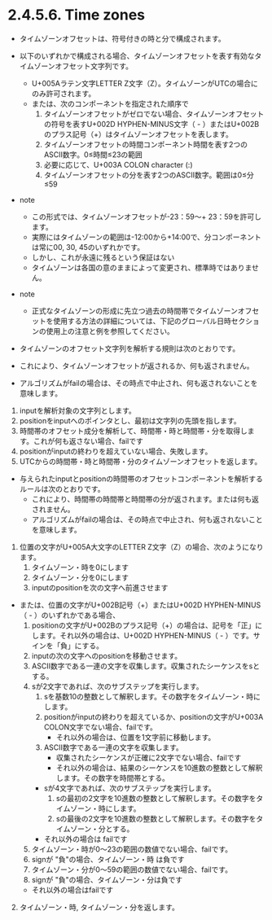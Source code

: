 # 2.4.5.6. Time zones

- タイムゾーンオフセットは、符号付きの時と分で構成されます。
- 以下のいずれかで構成される場合、タイムゾーンオフセットを表す有効なタイムゾーンオフセット文字列です。
    - U+005Aラテン文字LETTER Z文字（Z）。タイムゾーンがUTCの場合にのみ許可されます。
    - または、次のコンポーネントを指定された順序で
        1. タイムゾーンオフセットがゼロでない場合、タイムゾーンオフセットの符号を表すU+002D HYPHEN-MINUS文字（ - ）またはU+002Bのプラス記号（+）はタイムゾーンオフセットを表します。
        2. タイムゾーンオフセットの時間コンポーネント時間を表す2つのASCII数字。0≤時間≤23の範囲
        3. 必要に応じて、U+003A COLON character (:)
        4. タイムゾーンオフセットの分を表す2つのASCII数字。範囲は0≤分≤59

- note
    - この形式では、タイムゾーンオフセットが-23：59〜+ 23：59を許可します。
    - 実際にはタイムゾーンの範囲は-12:00から+14:00で、分コンポーネントは常に00, 30, 45のいずれかです。
    - しかし、これが永遠に残るという保証はない
    - タイムゾーンは各国の意のままによって変更され、標準時ではありません。
- note
    - 正式なタイムゾーンの形成に先立つ過去の時間帯でタイムゾーンオフセットを使用する方法の詳細については、下記のグローバル日時セクションの使用上の注意と例を参照してください。

- タイムゾーンのオフセット文字列を解析する規則は次のとおりです。
- これにより、タイムゾーンオフセットが返されるか、何も返されません。
- アルゴリズムがfailの場合は、その時点で中止され、何も返されないことを意味します。

1. inputを解析対象の文字列とします。
2. positionをinputへのポインタとし、最初は文字列の先頭を指します。
3. 時間帯のオフセット成分を解析して、時間帯・時と時間帯・分を取得します。これが何も返さない場合、failです
4. positionがinputの終わりを超えていない場合、失敗します。
5. UTCからの時間帯・時と時間帯・分のタイムゾーンオフセットを返します。


- 与えられたinputとpositionの時間帯のオフセットコンポーネントを解析するルールは次のとおりです。
    - これにより、時間帯の時間帯と時間帯の分が返されます。または何も返されません。
    - アルゴリズムがfailの場合は、その時点で中止され、何も返されないことを意味します。

1. 位置の文字がU+005A大文字のLETTER Z文字（Z）の場合、次のようになります。
    1. タイムゾーン・時を0にします
    2. タイムゾーン・分を0にします
    3. inputのpositionを次の文字へ前進させます
- または、位置の文字がU+002B記号（+）またはU+002D HYPHEN-MINUS（ - ）のいずれかである場合、
    1. positionの文字がU+002Bのプラス記号（+）の場合は、記号を「正」にします。それ以外の場合は、U+002D HYPHEN-MINUS（ - ）です。サインを「負」にする。
    2. inputの次の文字へのpositionを移動させます。
    3. ASCII数字である一連の文字を収集します。収集されたシーケンスをsとする。
    4. sが2文字であれば、次のサブステップを実行します。
        1. sを基数10の整数として解釈します。その数字をタイムゾーン・時にします。
        2. positionがinputの終わりを超えているか、positionの文字がU+003A COLON文字でない場合、failです。
            - それ以外の場合は、位置を1文字前に移動します。
        3. ASCII数字である一連の文字を収集します。
            - 収集されたシーケンスが正確に2文字でない場合、failです
            - それ以外の場合は、結果のシーケンスを10進数の整数として解釈します。その数字を時間帯とする。
        - sが4文字であれば、次のサブステップを実行します。
            1. sの最初の2文字を10進数の整数として解釈します。その数字をタイムゾーン・時にします。
            2. sの最後の2文字を10進数の整数として解釈します。その数字をタイムゾーン・分とする。
        - それ以外の場合は failです
    5. タイムゾーン・時が0〜23の範囲の数値でない場合、failです。
    6. signが "負"の場合、タイムゾーン・時 は負です
    7. タイムゾーン・分が0〜59の範囲の数値でない場合、failです。
    8. signが "負"の場合、タイムゾーン・分は負です
    - それ以外の場合はfailです
2. タイムゾーン・時, タイムゾーン・分を返します。
